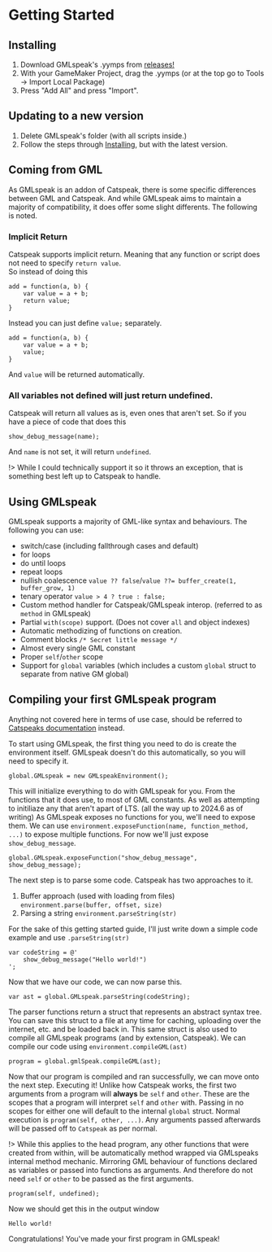 # Getting Started

## Installing
1. Download GMLspeak's .yymps from [releases!](https://github.com/tabularelf/GMLspeak/releases)
2. With your GameMaker Project, drag the .yymps (or at the top go to Tools -> Import Local Package)
3. Press "Add All" and press "Import".

## Updating to a new version

1. Delete GMLspeak's folder (with all scripts inside.)
2. Follow the steps through [Installing](#installing), but with the latest version.

## Coming from GML

As GMLspeak is an addon of Catspeak, there is some specific differences between GML and Catspeak. And while GMLspeak aims to maintain a majority of compatibility, it does offer some slight differents. The following is noted.

### Implicit Return
Catspeak supports implicit return. Meaning that any function or script does not need to specify `return value`. <br>
So instead of doing this
```gml
add = function(a, b) {
	var value = a + b;
	return value;
}
```
Instead you can just define `value;` separately.
```gml
add = function(a, b) {
	var value = a + b;
	value;
}
```
And `value` will be returned automatically.

### All variables not defined will just return undefined.
Catspeak will return all values as is, even ones that aren't set.
So if you have a piece of code that does this
```gml
show_debug_message(name);
```
And `name` is not set, it will return `undefined`.

!> While I could technically support it so it throws an exception, that is something best left up to Catspeak to handle.

## Using GMLspeak
GMLspeak supports a majority of GML-like syntax and behaviours. The following you can use:
- switch/case (including fallthrough cases and default)
- for loops
- do until loops
- repeat loops
- nullish coalescence `value ?? false`/`value ??= buffer_create(1, buffer_grow, 1)` 
- tenary operator `value > 4 ? true : false;`
- Custom method handler for Catspeak/GMLspeak interop. (referred to as `method` in GMLspeak)
- Partial `with(scope)` support. (Does not cover `all` and object indexes)
- Automatic methodizing of functions on creation.
- Comment blocks `/* Secret little message */`
- Almost every single GML constant
- Proper `self`/`other` scope
- Support for `global` variables (which includes a custom `global` struct to separate from native GM global)


## Compiling your first GMLspeak program
Anything not covered here in terms of use case, should be referred to [Catspeaks documentation](https://www.katsaii.com/catspeak-lang/3.0.2/hom-welcome.html) instead.

To start using GMLspeak, the first thing you need to do is create the environment itself. GMLspeak doesn't do this automatically, so you will need to specify it.
```gml
global.GMLspeak = new GMLspeakEnvironment();
```
This will initialize everything to do with GMLspeak for you. From the functions that it does use, to most of GML constants. As well as attempting to initiliaze any that aren't apart of LTS. (all the way up to 2024.6 as of writing)
As GMLspeak exposes no functions for you, we'll need to expose them.
We can use `environment.exposeFunction(name, function_method, ...)` to expose multiple functions. For now we'll just expose `show_debug_message`.

```gml
global.GMLspeak.exposeFunction("show_debug_message", show_debug_message);
```

The next step is to parse some code. Catspeak has two approaches to it. 
1. Buffer approach (used with loading from files) `environment.parse(buffer, offset, size)`
2. Parsing a string `environment.parseString(str)`

For the sake of this getting started guide, I'll just write down a simple code example and use `.parseString(str)`
```gml
var codeString = @'
	show_debug_message("Hello world!")
';
```
Now that we have our code, we can now parse this.
```gml
var ast = global.GMLspeak.parseString(codeString);
```
The parser functions return a struct that represents an abstract syntax tree. You can save this struct to a file at any time for caching, uploading over the internet, etc. and be loaded back in.
This same struct is also used to compile all GMLspeak programs (and by extension, Catspeak). We can compile our code using `environment.compileGML(ast)`
```gml
program = global.gmlSpeak.compileGML(ast);
```
Now that our program is compiled and ran successfully, we can move onto the next step. Executing it!
Unlike how Catspeak works, the first two arguments from a program will **always** be `self` and `other`. These are the scopes that a program will interpret `self` and `other` with.
Passing in no scopes for either one will default to the internal `global` struct. Normal execution is `program(self, other, ...)`.
Any arguments passed afterwards will be passed off to `Catspeak` as per normal. 

!> While this applies to the head program, any other functions that were created from within, will be automatically method wrapped via GMLspeaks internal method mechanic. Mirroring GML behaviour of functions declared as variables or passed into functions as arguments. And therefore do not need `self` or `other` to be passed as the first arguments.
```gml
program(self, undefined);
```
Now we should get this in the output window
```
Hello world!
```
Congratulations! You've made your first program in GMLspeak!